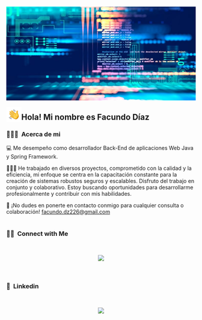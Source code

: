 <p align="center">
  <img alt="Facundo Diaz" src="https://github.com/FDFacundoDiaz/FDFacundoDiaz/blob/master/frontend.jpg" height='250' width='1000'>
</p>

<p align="center">
  <img alt="Facundo Diaz" src="https://github.com/FDFacundoDiaz/FDFacundoDiaz/blob/master/Hand%20Wave.gif" width='40' align="left">
  <h2>Hola! Mi nombre es Facundo Díaz</h2>
</p>

<!-- ## 👋 &nbsp;Hey everyone! I'm Sergie Code -->

### 👨🏼‍💻 &nbsp;Acerca de mi

💻 Me desempeño como desarrollador Back-End de aplicaciones Web Java y Spring Framework.

👨🏼‍💻 He trabajado en diversos proyectos, comprometido con la calidad y la eficiencia, mi enfoque se centra en la capacitación constante para la creación de sistemas robustos
seguros y escalables. 
Disfruto del trabajo en conjunto y colaborativo.
Estoy buscando oportunidades para desarrollarme profesionalmente y contribuir con mis habilidades.

📧 ¡No dudes en ponerte en contacto conmigo para cualquier consulta o colaboración! facundo.dz226@gmail.com
<br>
<br>


### 🤝🏻 &nbsp;Connect with Me
<br>
<p align="center">
   <a href="mailto:info@sergiecode.com"><img src="https://img.shields.io/badge/-facundo.dz226@gmail.com-D14836?style=flat&logo=Gmail&logoColor=white"></a>
</p>
<br>

### 🔗 &nbsp;Linkedin
<br>
<p align="center">
  <a href="https://www.linkedin.com/in/facundo-diaz-60023a267"><img src="https://img.shields.io/badge/linkedin%20-%230077B5.svg?&style=flat&logo=linkedin&logoColor=white"></a>
</p>
<br>
<br>
